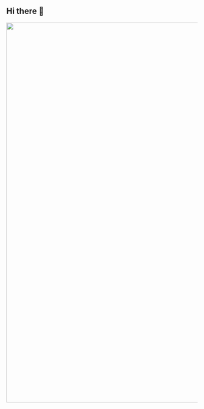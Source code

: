## Hi there 👋
<img src="https://media1.giphy.com/media/v1.Y2lkPTc5MGI3NjExZGUyZGRldHdxN2c1ajduY3Bwanp6MncwY2hib2Z4cGI4djh5ZXg0dyZlcD12MV9pbnRlcm5hbF9naWZfYnlfaWQmY3Q9Zw/rgbAtUv07WAW4/giphy.gif" width="1000px"/>
<!--
**akmxtrA/akmxtrA** is a ✨ _special_ ✨ repository because its `README.md` (this file) appears on your GitHub profile.

Here are some ideas to get you started:

- 🔭 I’m currently working on ...
- 🌱 I’m currently learning ...
- 👯 I’m looking to collaborate on ...
- 🤔 I’m looking for help with ...
- 💬 Ask me about ...
- 📫 How to reach me: ...
- 😄 Pronouns: ...
- ⚡ Fun fact: ...
-->
